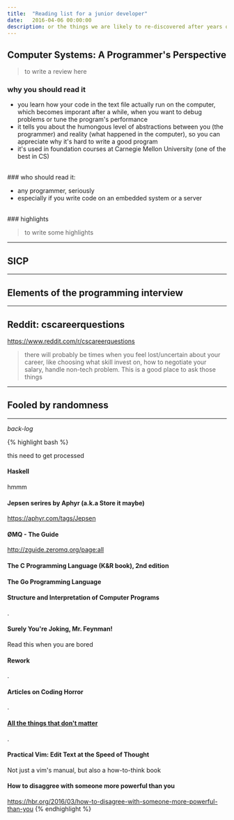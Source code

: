 ```yaml
---
title:  "Reading list for a junior developer"
date:   2016-04-06 00:00:00
description: or the things we are likely to re-discovered after years of work
---
```



## Computer Systems: A Programmer's Perspective

> to write a review here

### why you should read it

- you learn how your code in the text file actually run on the computer, which becomes imporant
  after a while, when you want to debug problems or tune the program's performance
- it tells you about the humongous level of abstractions between you (the programmer) and
  reality (what happened in the computer), so you can appreciate why it's hard to write a good
  program
- it's used in foundation courses at Carnegie Mellon University (one of the best in CS)

<br/>
### who should read it:

- any programmer, seriously
- especially if you write code on an embedded system or a server

<br/>
### highlights

> to write some highlights

****

## SICP

****

## Elements of the programming interview

****

## Reddit: cscareerquestions

<https://www.reddit.com/r/cscareerquestions>

> there will probably be times when you feel lost/uncertain about your career,
  like choosing what skill invest on, how to negotiate your
  salary, handle non-tech problem. This is a good place to ask those things

****

## Fooled by randomness

****

_back-log_

{% highlight bash %}

this need to get processed

#### Haskell

hmmm

#### Jepsen serires by Aphyr (a.k.a Store it maybe)

<https://aphyr.com/tags/Jepsen>

#### ØMQ - The Guide

<http://zguide.zeromq.org/page:all>

#### The C Programming Language (K&R book), 2nd edition

#### The Go Programming Language

#### Structure and Interpretation of Computer Programs
.

#### Surely You're Joking, Mr. Feynman!
Read this when you are bored

#### Rework
.

#### Articles on Coding Horror
.

#### [All the things that don't matter](https://medium.com/the-year-of-the-looking-glass/all-the-things-that-dont-matter-fde892d49743)
.

#### Practical Vim: Edit Text at the Speed of Thought
Not just a vim's manual, but also a how-to-think book

#### How to disaggree with someone more powerful than you

<https://hbr.org/2016/03/how-to-disagree-with-someone-more-powerful-than-you>
{% endhighlight %}
